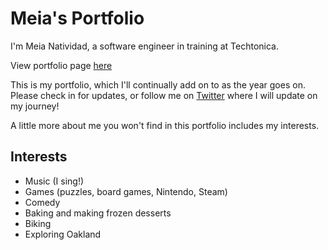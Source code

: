 # Meia's Portfolio

I'm Meia Natividad, a software engineer in training at Techtonica.

View portfolio page [here](https://m3ia.netlify.app/)

This is my portfolio, which I'll continually add on to as the year goes on. Please check in for updates, or follow me on [Twitter](https://twitter.com/m3iaaa) where I will update on my journey!

A little more about me you won't find in this portfolio includes my interests.

## Interests

* Music (I sing!)
* Games (puzzles, board games, Nintendo, Steam)
* Comedy
* Baking and making frozen desserts
* Biking
* Exploring Oakland
